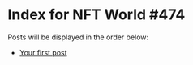 # Index for NFT World #474
Posts will be displayed in the order below:

- [Your first post](./001-first.md)

